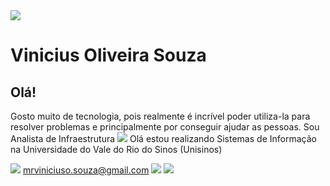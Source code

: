 <img width="auto" src="https://avatars1.githubusercontent.com/u/62818276?s=400&u=4e1906bcb8c1eca43e49a802f1b4574d01083c4d&v=4">

# Vinicius Oliveira Souza

## Olá!
Gosto muito de tecnologia, pois realmente é incrível poder utiliza-la para resolver problemas e principalmente por conseguir ajudar as pessoas.
Sou Analista de Infraestrutura <img src="https://img.icons8.com/cotton/32/000000/notebook-computer.png"/>
Olá estou realizando Sistemas de Informação na Universidade do Vale do Rio do Sinos (Unisinos)



<img src="https://img.icons8.com/ultraviolet/40/000000/send-mass-email.png"/> mrviniciuso.souza@gmail.com
<img src="https://img.icons8.com/cute-clipart/40/000000/linkedin.png"/> 
<img src="https://img.icons8.com/nolan/40/facebook.png"/>


